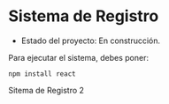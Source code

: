 <h1> Sistema de Registro</h1>

- Estado del proyecto: En construcción.

Para ejecutar el sistema, debes poner:

```npm install react```

Sitema de Registro 2

